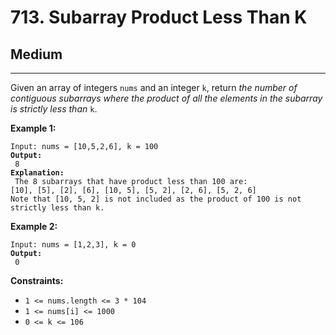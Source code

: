 # 713. Subarray Product Less Than K

## Medium

***

Given an array of integers `nums` and an integer `k`, return _the number of contiguous subarrays where the product of all the elements in the subarray is strictly less than_ `k`.

&#x20;

**Example 1:**

<pre><code>Input: nums = [10,5,2,6], k = 100
<strong>Output:
</strong> 8
<strong>Explanation:
</strong> The 8 subarrays that have product less than 100 are:
[10], [5], [2], [6], [10, 5], [5, 2], [2, 6], [5, 2, 6]
Note that [10, 5, 2] is not included as the product of 100 is not strictly less than k.</code></pre>

**Example 2:**

<pre><code>Input: nums = [1,2,3], k = 0
<strong>Output:
</strong> 0</code></pre>

&#x20;

**Constraints:**

* `1 <= nums.length <= 3 * 104`
* `1 <= nums[i] <= 1000`
* `0 <= k <= 106`
